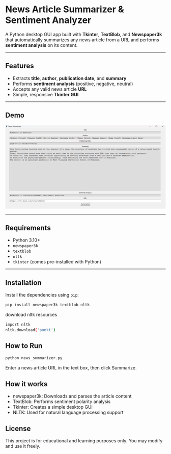 #  News Article Summarizer & Sentiment Analyzer

A Python desktop GUI app built with **Tkinter**, **TextBlob**, and **Newspaper3k** that automatically summarizes any news article from a URL and performs **sentiment analysis** on its content.

---

## Features

- Extracts **title**, **author**, **publication date**, and **summary**
- Performs **sentiment analysis** (positive, negative, neutral)
- Accepts any valid news article **URL**
- Simple, responsive **Tkinter GUI**

---

## Demo

![GUI Screenshot](screenshot.png)

---

## Requirements

- Python 3.10+
- `newspaper3k`
- `textblob`
- `nltk`
- `tkinter` (comes pre-installed with Python)

---

## Installation

Install the dependencies using `pip`:

```bash
pip install newspaper3k textblob nltk
```

download nltk resources
```bash
import nltk
nltk.download('punkt')
```

## How to Run
```bash
python news_summarizer.py
```

Enter a news article URL in the text box, then click Summarize.

## How it works
- newspaper3k: Downloads and parses the article content
- TextBlob: Performs sentiment polarity analysis
- Tkinter: Creates a simple desktop GUI
- NLTK: Used for natural language processing support

## License
This project is for educational and learning purposes only. You may modify and use it freely.

